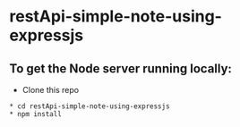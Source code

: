 # restApi-simple-note-using-expressjs


## To get the Node server running locally:

 * Clone this repo
 ```
 * cd restApi-simple-note-using-expressjs
 * npm install
 ```
